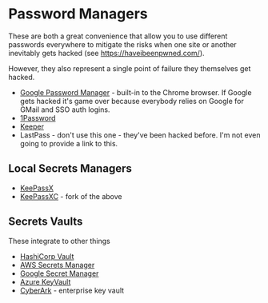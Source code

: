 # Password Managers

These are both a great convenience that allow you to use different passwords everywhere to mitigate the risks when one site or another inevitably gets hacked (see https://haveibeenpwned.com/).

However, they also represent a single point of failure they themselves get hacked.

- [Google Password Manager](https://passwords.google.com/?pli=1) - built-in to the Chrome browser. If Google gets hacked it's game over because everybody relies on Google for GMail and SSO auth logins.
- [1Password](https://1password.com/)
- [Keeper](https://www.keepersecurity.com/)
- LastPass - don't use this one - they've been hacked before. I'm not even going to provide a link to this.

## Local Secrets Managers

- [KeePassX](https://www.keepassx.org/)
- [KeePassXC](https://keepassxc.org/) - fork of the above

## Secrets Vaults

These integrate to other things

- [HashiCorp Vault](https://developer.hashicorp.com/vault/docs)
- [AWS Secrets Manager](https://docs.aws.amazon.com/secretsmanager/latest/userguide/intro.html)
- [Google Secret Manager](https://cloud.google.com/secret-manager/docs/overview)
- [Azure KeyVault](https://learn.microsoft.com/en-us/azure/key-vault/general/)
- [CyberArk](https://www.cyberark.com/) - enterprise key vault
